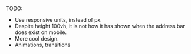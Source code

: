 TODO:
  - Use responsive units, instead of px.
  - Despite height 100vh, it is not how it has shown when the address bar does exist on mobile.
  - More cool design.
  - Animations, transitions
